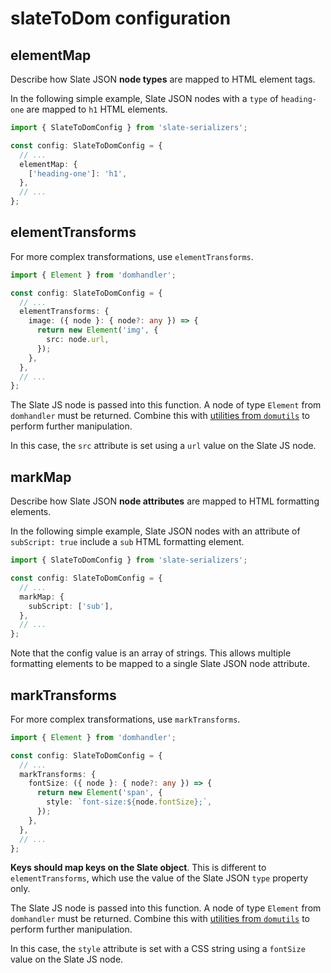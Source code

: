 # slateToDom configuration

## elementMap

Describe how Slate JSON **node types** are mapped to HTML element tags.

In the following simple example, Slate JSON nodes with a `type` of `heading-one` are mapped to `h1` HTML elements.

```ts
import { SlateToDomConfig } from 'slate-serializers';

const config: SlateToDomConfig = {
  // ...
  elementMap: {
    ['heading-one']: 'h1',
  },
  // ...
};
```

## elementTransforms

For more complex transformations, use `elementTransforms`.

```ts
import { Element } from 'domhandler';

const config: SlateToDomConfig = {
  // ...
  elementTransforms: {
    image: ({ node }: { node?: any }) => {
      return new Element('img', {
        src: node.url,
      });
    },
  },
  // ...
};
```

The Slate JS node is passed into this function. A node of type `Element` from `domhandler` must be returned. Combine this with [utilities from `domutils`](https://domutils.js.org/) to perform further manipulation.

In this case, the `src` attribute is set using a `url` value on the Slate JS node.

## markMap

Describe how Slate JSON **node attributes** are mapped to HTML formatting elements.

In the following simple example, Slate JSON nodes with an attribute of `subScript: true` include a `sub` HTML formatting element.

```ts
import { SlateToDomConfig } from 'slate-serializers';

const config: SlateToDomConfig = {
  // ...
  markMap: {
    subScript: ['sub'],
  },
  // ...
};
```

Note that the config value is an array of strings. This allows multiple formatting elements to be mapped to a single Slate JSON node attribute.

## markTransforms

For more complex transformations, use `markTransforms`.

```ts
import { Element } from 'domhandler';

const config: SlateToDomConfig = {
  // ...
  markTransforms: {
    fontSize: ({ node }: { node?: any }) => {
      return new Element('span', {
        style: `font-size:${node.fontSize};`,
      });
    },
  },
  // ...
};
```

**Keys should map keys on the Slate object**. This is different to `elementTransforms`, which use the value of the Slate JSON `type` property only.

The Slate JS node is passed into this function. A node of type `Element` from `domhandler` must be returned. Combine this with [utilities from `domutils`](https://domutils.js.org/) to perform further manipulation.

In this case, the `style` attribute is set with a CSS string using a `fontSize` value on the Slate JS node.
